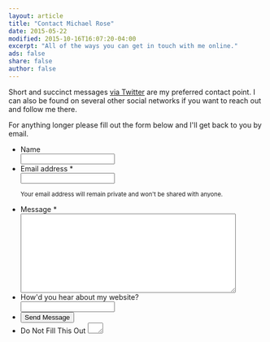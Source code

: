 ```yaml
---
layout: article
title: "Contact Michael Rose"
date: 2015-05-22
modified: 2015-10-16T16:07:20-04:00
excerpt: "All of the ways you can get in touch with me online."
ads: false
share: false
author: false
---
```


Short and succinct messages [via Twitter](https://twitter.com/mmistakes) are my preferred contact point. I can also be found on several other social networks if you want to reach out and follow me there.

For anything longer please fill out the form below and I'll get back to you by email. 

<script>{% asset vendor/wufoo %}</script>

<form id="form1" name="form1" class="wufoo  page" accept-charset="UTF-8" autocomplete="off" enctype="multipart/form-data" method="post" novalidate action="https://mademistakes.wufoo.com/forms/zr2w1zk1hbcjv0/#public">
  <ul>
    <li id="foli7" class="notranslate">
      <label class="desc" id="title7" for="Field7">Name </label>
      <div>
        <input id="Field7" name="Field7" type="text" class="field text large" value="" maxlength="255" tabindex="1" onKeyUp="" />
        </div>
    </li>
    <li id="foli2" class="notranslate">
      <label class="desc" id="title2" for="Field2">Email address <span id="req_2" class="req">*</span> </label>
      <div>
        <input id="Field2" name="Field2" type="email" spellcheck="false" class="field text large" value="" maxlength="255" tabindex="2" required />
      </div>
      <p class="instruct" id="instruct2"><small>Your email address will remain private and won't be shared with anyone.</small></p>
    </li>
    <li id="foli1" class="notranslate">
      <label class="desc" id="title1" for="Field1">Message <span id="req_1" class="req">*</span> </label>
      <div>
        <textarea id="Field1" name="Field1" class="field textarea medium" spellcheck="true" rows="10" cols="50" tabindex="3" onkeyup="" required></textarea>
      </div>
    </li>
    <li id="foli10" class="notranslate">
      <label class="desc" id="title10" for="Field10">How'd you hear about my website?</label>
      <div>
        <input id="Field10" name="Field10" type="text" class="field text large" value="" maxlength="255" tabindex="4" onKeyUp="" />
      </div>
    </li>
    <li class="buttons">
      <div>
        <input id="saveForm" name="saveForm" class="btn" type="submit" value="Send Message" tabindex="5" />
      </div>
    </li>
    <li class="hidden">
      <label for="comment">Do Not Fill This Out</label>
      <textarea name="comment" id="comment" rows="1" cols="1"></textarea>
      <input type="hidden" id="idstamp" name="idstamp" value="DXSyHZyBYpNZI+88LvVOKO8dSfd/5lyIeCQAXFVxeJY=" />
    </li>
  </ul>
</form>
